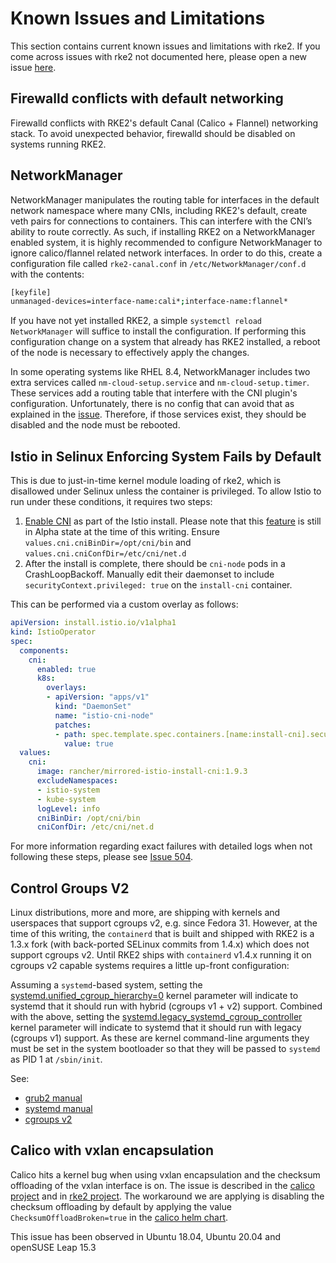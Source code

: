 # Known Issues and Limitations

This section contains current known issues and limitations with rke2. If you come across issues with rke2 not documented here, please open a new issue [here](https://github.com/rancher/rke2/issues).

## Firewalld conflicts with default networking

Firewalld conflicts with RKE2's default Canal (Calico + Flannel) networking stack. To avoid unexpected behavior, firewalld should be disabled on systems running RKE2.

## NetworkManager

NetworkManager manipulates the routing table for interfaces in the default network namespace where many CNIs, including RKE2's default, create veth pairs for connections to containers. This can interfere with the CNI’s ability to route correctly. As such, if installing RKE2 on a NetworkManager enabled system, it is highly recommended to configure NetworkManager to ignore calico/flannel related network interfaces. In order to do this, create a configuration file called `rke2-canal.conf` in `/etc/NetworkManager/conf.d` with the contents:
```bash
[keyfile]
unmanaged-devices=interface-name:cali*;interface-name:flannel*
```

If you have not yet installed RKE2, a simple `systemctl reload NetworkManager` will suffice to install the configuration. If performing this configuration change on a system that already has RKE2 installed, a reboot of the node is necessary to effectively apply the changes.

In some operating systems like RHEL 8.4, NetworkManager includes two extra services called `nm-cloud-setup.service` and `nm-cloud-setup.timer`. These services add a routing table that interfere with the CNI plugin's configuration. Unfortunately, there is no config that can avoid that as explained in the [issue](https://github.com/rancher/rke2/issues/1053). Therefore, if those services exist, they should be disabled and the node must be rebooted.

## Istio in Selinux Enforcing System Fails by Default

This is due to just-in-time kernel module loading of rke2, which is disallowed under Selinux unless the container is privileged.
To allow Istio to run under these conditions, it requires two steps:
1. [Enable CNI](https://istio.io/latest/docs/setup/additional-setup/cni/) as part of the Istio install. Please note that this [feature](https://istio.io/latest/about/feature-stages/) is still in Alpha state at the time of this writing.
Ensure `values.cni.cniBinDir=/opt/cni/bin` and `values.cni.cniConfDir=/etc/cni/net.d`
2. After the install is complete, there should be `cni-node` pods in a CrashLoopBackoff. Manually edit their daemonset to include `securityContext.privileged: true` on the `install-cni` container.

This can be performed via a custom overlay as follows:
```yaml
apiVersion: install.istio.io/v1alpha1
kind: IstioOperator
spec:
  components:
    cni:
      enabled: true
      k8s:
        overlays:
        - apiVersion: "apps/v1"
          kind: "DaemonSet"
          name: "istio-cni-node"
          patches:
          - path: spec.template.spec.containers.[name:install-cni].securityContext.privileged
            value: true
  values:
    cni:
      image: rancher/mirrored-istio-install-cni:1.9.3
      excludeNamespaces:
      - istio-system
      - kube-system
      logLevel: info
      cniBinDir: /opt/cni/bin
      cniConfDir: /etc/cni/net.d
```

For more information regarding exact failures with detailed logs when not following these steps, please see [Issue 504](https://github.com/rancher/rke2/issues/504).

## Control Groups V2

Linux distributions, more and more, are shipping with kernels and userspaces that support cgroups v2,
e.g. since Fedora 31. However, at the time of this writing, the `containerd` that is built and shipped
with RKE2 is a 1.3.x fork (with back-ported SELinux commits from 1.4.x) which does not support cgroups v2.
Until RKE2 ships with `containerd` v1.4.x running it on cgroups v2 capable systems requires a little up-front
configuration:

Assuming a `systemd`-based system, setting the [systemd.unified_cgroup_hierarchy=0](https://www.freedesktop.org/software/systemd/man/systemd.html#systemd.unified_cgroup_hierarchy)
kernel parameter will indicate to systemd that it should run with hybrid (cgroups v1 + v2) support.
Combined with the above, setting the [systemd.legacy_systemd_cgroup_controller](https://www.freedesktop.org/software/systemd/man/systemd.html#systemd.legacy_systemd_cgroup_controller)
kernel parameter will indicate to systemd that it should run with legacy (cgroups v1) support.
As these are kernel command-line arguments they must be set in the system bootloader so that they will be
passed to `systemd` as PID 1 at `/sbin/init`.

See:

- [grub2 manual](https://www.gnu.org/software/grub/manual/grub/grub.html#linux)
- [systemd manual](https://www.freedesktop.org/software/systemd/man/systemd.html#Kernel%20Command%20Line)
- [cgroups v2](https://www.kernel.org/doc/html/latest/admin-guide/cgroup-v2.html)


## Calico with vxlan encapsulation

Calico hits a kernel bug when using vxlan encapsulation and the checksum offloading of the vxlan interface is on.
The issue is described in the [calico project](https://github.com/projectcalico/calico/issues/4865) and in
[rke2 project](https://github.com/rancher/rke2/issues/1541). The workaround we are applying is disabling the checksum
offloading by default by applying the value `ChecksumOffloadBroken=true` in the [calico helm chart](https://github.com/rancher/rke2-charts/blob/main/charts/rke2-calico/rke2-calico/v3.19.2-203/values.yaml#L51-L53).

This issue has been observed in Ubuntu 18.04, Ubuntu 20.04 and openSUSE Leap 15.3
